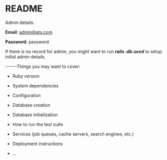 # README

Admin details:

**Email**: admin@ats.com

**Password**: password

If there is no record for admin, you might want to run **_rails :db.seed_** to setup initial admin details.

------Things you may want to cover:

* Ruby version

* System dependencies

* Configuration

* Database creation

* Database initialization

* How to run the test suite

* Services (job queues, cache servers, search engines, etc.)

* Deployment instructions

* ...